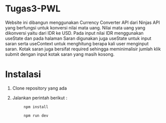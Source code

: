 # Tugas3-PWL
Website ini dibangun menggunakan Currency Converter API dari Ninjas API yang berfungsi untuk konversi nilai mata uang. Nilai mata uang yang dikonversi yaitu dari IDR ke USD. Pada input nilai IDR menggunakan useState dan pada halaman Saran digunakan juga useState untuk input saran serta useContext untuk menghitung berapa kali user menginput saran. Kotak saran juga bersifat required sehingga meminimalisir jumlah klik submit dengan input kotak saran yang masih kosong.

# Instalasi
1. Clone repository yang ada
2. Jalankan perintah berikut : 
      
            npm install

            npm run dev
